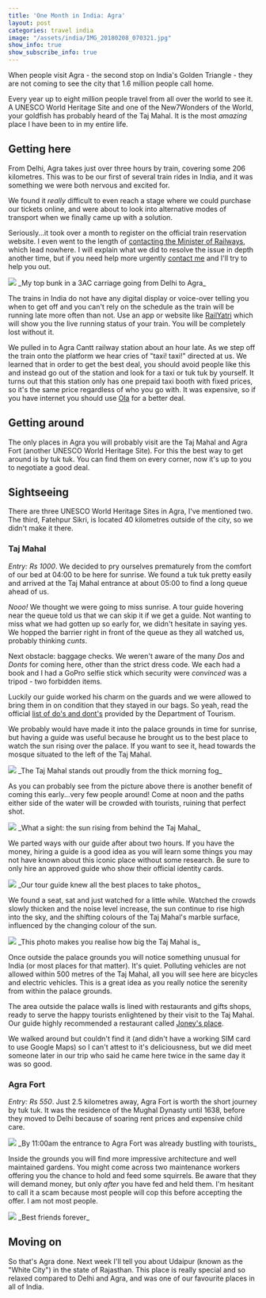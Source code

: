```yaml
---
title: 'One Month in India: Agra'
layout: post
categories: travel india
image: "/assets/india/IMG_20180208_070321.jpg"
show_info: true
show_subscribe_info: true
---
```


When people visit Agra - the second stop on India's Golden Triangle - they are not coming to see the city that 1.6 million people call home.

Every year up to eight million people travel from all over the world to see it. A UNESCO World Heritage Site and one of the New7Wonders of the World, your goldfish has probably heard of the Taj Mahal. It is the most _amazing_ place I have been to in my entire life.

## Getting here

From Delhi, Agra takes just over three hours by train, covering some 206 kilometres. This was to be our first of several train rides in India, and it was something we were both nervous and excited for.

We found it _really_ difficult to even reach a stage where we could purchase our tickets online, and were about to look into alternative modes of transport when we finally came up with a solution.

Seriously...it took over a month to register on the official train reservation website. I even went to the length of [contacting the Minister of Railways](https://twitter.com/PhelanEnda/status/951129157370630145), which lead nowhere. I will explain what we did to resolve the issue in depth another time, but if you need help more urgently <a href="/contact">contact me</a> and I'll try to help you out.

<img class="post-image post-image-1" src="/assets/india/IMG_20180207_170743.jpg">
_My top bunk in a 3AC carriage going from Delhi to Agra_

The trains in India do not have any digital display or voice-over telling you when to get off and you can't rely on the schedule as the train will be running late more often than not. Use an app or website like [RailYatri](https://www.railyatri.in/) which will show you the live running status of your train. You will be completely lost without it.

We pulled in to Agra Cantt railway station about an hour late. As we step off the train onto the platform we hear cries of "taxi! taxi!" directed at us. We learned that in order to get the best deal, you should avoid people like this and instead go out of the station and look for a taxi or tuk tuk by yourself.
It turns out that this station only has one prepaid taxi booth with fixed prices, so it's the same price regardless of who you go with. It was expensive, so if you have internet you should use <a href="https://www.olacabs.com/" target="_blank">Ola</a> for a better deal.

## Getting around

The only places in Agra you will probably visit are the Taj Mahal and Agra Fort (another UNESCO World Heritage Site). For this the best way to get around is by tuk tuk. You can find them on every corner, now it's up to you to negotiate a good deal.

## Sightseeing

There are three UNESCO World Heritage Sites in Agra, I've mentioned two. The third, Fatehpur Sikri, is located 40 kilometres outside of the city, so we didn't make it there.

### Taj Mahal

_Entry: Rs 1000_. We decided to pry ourselves prematurely from the comfort of our bed at 04:00 to be here for sunrise. We found a tuk tuk pretty easily and arrived at the Taj Mahal entrance at about 05:00 to find a long queue ahead of us.

_Nooo!_ We thought we were going to miss sunrise. A tour guide hovering near the queue told us that we can skip it if we get a guide. Not wanting to miss what we had gotten up so early for, we didn't hesitate in saying yes. We hopped the barrier right in front of the queue as they all watched us, probably thinking _cunts_.

Next obstacle: baggage checks. We weren't aware of the many _Dos_ and _Donts_ for coming here, other than the strict dress code. We each had a book and I had a GoPro selfie stick which security were _convinced_ was a tripod - two forbidden items.

Luckily our guide worked his charm on the guards and we were allowed to bring them in on condition that they stayed in our bags. So yeah, read the official [list of do's and dont's](https://www.tajmahal.gov.in/do%26nots.html) provided by the Department of Tourism.

We probably would have made it into the palace grounds in time for sunrise, but having a guide was useful because he brought us to the best place to watch the sun rising over the palace. If you want to see it, head towards the mosque situated to the left of the Taj Mahal.

<img src="/assets/india/IMG_20180208_070321.jpg" class="post-image post-image-1">
_The Taj Mahal stands out proudly from the thick morning fog_

As you can probably see from the picture above there is another benefit of coming this early...very few people around! Come at noon and the paths either side of the water will be crowded with tourists, ruining that perfect shot.

<img src="/assets/india/IMG_20180208_073224.jpg" class="post-image post-image-1">
_What a sight: the sun rising from behind the Taj Mahal_

We parted ways with our guide after about two hours. If you have the money, hiring a guide is a good idea as you will learn some things you may not have known about this iconic place without some research. Be sure to only hire an approved guide who show their official identity cards.

<img src="/assets/india/IMG_20180208_075610-01.jpeg" class="post-image post-image-1">
_Our tour guide knew all the best places to take photos_

We found a seat, sat and just watched for a little while. Watched the crowds slowly thicken and the noise level increase, the sun continue to rise high into the sky, and the shifting colours of the Taj Mahal's marble surface, influenced by the changing colour of the sun.

<img src="/assets/india/IMG_20180208_081133.jpg" class="post-image post-image-1">
_This photo makes you realise how big the Taj Mahal is_

Once outside the palace grounds you will notice something unusual for India (or most places for that matter). It's quiet. Polluting vehicles are not allowed within 500 metres of the Taj Mahal, all you will see here are bicycles and electric vehicles. This is a great idea as you really notice the serenity from within the palace grounds.

The area outside the palace walls is lined with restaurants and gifts shops, ready to serve the happy tourists enlightened by their visit to the Taj Mahal. Our guide highly recommended a restaurant called [Joney's place](https://www.tripadvisor.com/Restaurant_Review-g297683-d804436-Reviews-Joney_s_Place-Agra_Agra_District_Uttar_Pradesh.html?m=19905).

We walked around but couldn't find it (and didn't have a working SIM card to use Google Maps) so I can't attest to it's deliciousness, but we did meet someone later in our trip who said he came here twice in the same day it was so good.

### Agra Fort

_Entry: Rs 550_. Just 2.5 kilometres away, Agra Fort is worth the short journey by tuk tuk. It was the residence of the Mughal Dynasty until 1638, before they moved to Delhi because of soaring rent prices and expensive child care.

<img src="/assets/india/IMG_20180208_100849-01.jpeg" class="post-image post-image-1">
_By 11:00am the entrance to Agra Fort was already bustling with tourists_

Inside the grounds you will find more impressive architecture and well maintained gardens. You might come across two maintenance workers offering you the chance to hold and feed some squirrels. Be aware that they will demand money, but only _after_ you have fed and held them. I'm hesitant to call it a scam because most people will cop this before accepting the offer. I am not most people.

<img src="/assets/india/IMG_20180208_103308883.jpg" class="post-image post-image-2">
_Best friends forever_

## Moving on

So that's Agra done. Next week I'll tell you about Udaipur (known as the "White City") in the state of Rajasthan. This place is really special and so relaxed compared to Delhi and Agra, and was one of our favourite places in all of India.